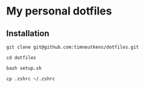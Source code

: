 # My personal dotfiles

## Installation

```
git clone git@github.com:timneutkens/dotfiles.git
```

```
cd dotfiles
```

```
bash setup.sh
```

```
cp .zshrc ~/.zshrc
```
